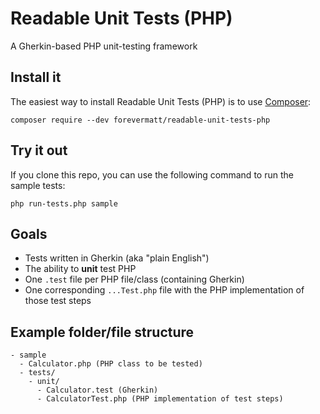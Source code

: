 # Readable Unit Tests (PHP)
A Gherkin-based PHP unit-testing framework

## Install it
The easiest way to install Readable Unit Tests (PHP) is to use
[Composer](https://getcomposer.org/):

```
composer require --dev forevermatt/readable-unit-tests-php
```

## Try it out
If you clone this repo, you can use the following command to run the sample
tests:

```
php run-tests.php sample
```

## Goals

- Tests written in Gherkin (aka "plain English")
- The ability to **unit** test PHP
- One `.test` file per PHP file/class (containing Gherkin)
- One corresponding `...Test.php` file with the PHP implementation of those test
  steps

## Example folder/file structure

```
- sample
  - Calculator.php (PHP class to be tested)
  - tests/
    - unit/
      - Calculator.test (Gherkin)
      - CalculatorTest.php (PHP implementation of test steps)
```

